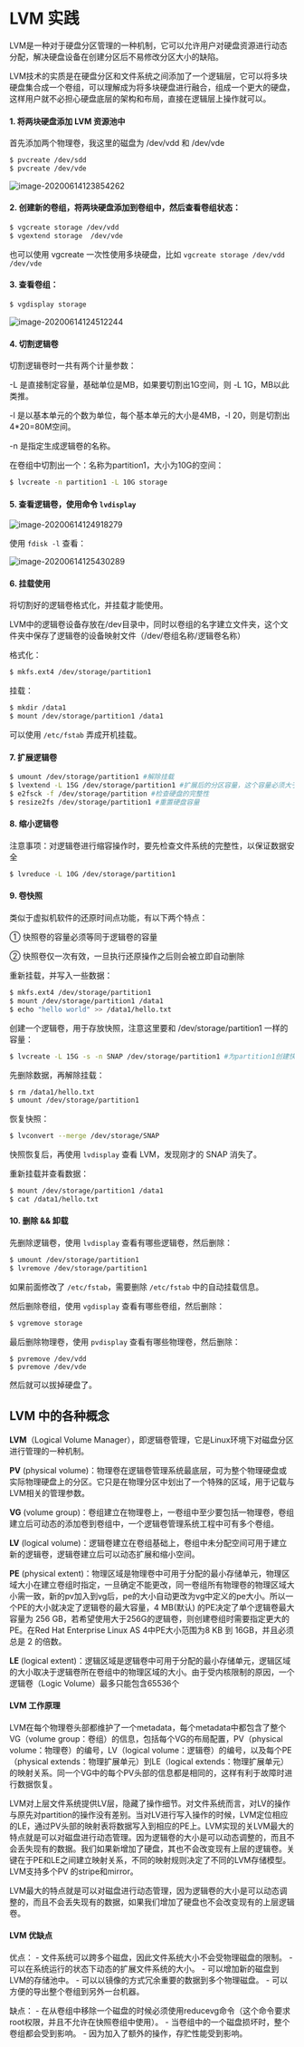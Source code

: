 # LVM 实践

LVM是一种对于硬盘分区管理的一种机制，它可以允许用户对硬盘资源进行动态分配，解决硬盘设备在创建分区后不易修改分区大小的缺陷。

LVM技术的实质是在硬盘分区和文件系统之间添加了一个逻辑层，它可以将多块硬盘集合成一个卷组，可以理解成为将多块硬盘进行融合，组成一个更大的硬盘，这样用户就不必担心硬盘底层的架构和布局，直接在逻辑层上操作就可以。



#### 1. 将两块硬盘添加 LVM 资源池中

首先添加两个物理卷，我这里的磁盘为 /dev/vdd 和 /dev/vde

```bash
$ pvcreate /dev/sdd
$ pvcreate /dev/vde
```

![image-20200614123854262](../resource/image-20200614123854262.png)



#### 2. 创建新的卷组，将两块硬盘添加到卷组中，然后查看卷组状态：

```bash
$ vgcreate storage /dev/vdd
$ vgextend storage  /dev/vde
```

也可以使用 vgcreate 一次性使用多块硬盘，比如 `vgcreate storage /dev/vdd /dev/vde`



#### 3. 查看卷组：

```bash
$ vgdisplay storage
```

![image-20200614124512244](../resource/image-20200614124512244.png)



#### 4. 切割逻辑卷

切割逻辑卷时一共有两个计量参数：

-L 是直接制定容量，基础单位是MB，如果要切割出1G空间，则 -L 1G，MB以此类推。

-l 是以基本单元的个数为单位，每个基本单元的大小是4MB，-l 20，则是切割出4*20=80M空间。

-n 是指定生成逻辑卷的名称。

在卷组中切割出一个：名称为partition1，大小为10G的空间：

```bash
$ lvcreate -n partition1 -L 10G storage
```



#### 5. 查看逻辑卷，使用命令 `lvdisplay`

![image-20200614124918279](../resource/image-20200614124918279.png)

使用 `fdisk -l` 查看：

![image-20200614125430289](../resource/image-20200614125430289.png)



#### 6. 挂载使用

将切割好的逻辑卷格式化，并挂载才能使用。

LVM中的逻辑卷设备存放在/dev目录中，同时以卷组的名字建立文件夹，这个文件夹中保存了逻辑卷的设备映射文件（/dev/卷组名称/逻辑卷名称）

格式化：

```bash
$ mkfs.ext4 /dev/storage/partition1
```

挂载：

```bash
$ mkdir /data1
$ mount /dev/storage/partition1 /data1
```

可以使用 `/etc/fstab` 弄成开机挂载。



#### 7. 扩展逻辑卷

```bash
$ umount /dev/storage/partition1 #解除挂载
$ lvextend -L 15G /dev/storage/partition1 #扩展后的分区容量，这个容量必须大于原容量
$ e2fsck -f /dev/storage/partition #检查硬盘的完整性
$ resize2fs /dev/storage/partition1 #重置硬盘容量
```



#### 8. 缩小逻辑卷

注意事项：对逻辑卷进行缩容操作时，要先检查文件系统的完整性，以保证数据安全

```bash
$ lvreduce -L 10G /dev/storage/partition1
```



#### 9. 卷快照

类似于虚拟机软件的还原时间点功能，有以下两个特点：

① 快照卷的容量必须等同于逻辑卷的容量

② 快照卷仅一次有效，一旦执行还原操作之后则会被立即自动删除

重新挂载，并写入一些数据：

```bash
$ mkfs.ext4 /dev/storage/partition1
$ mount /dev/storage/partition1 /data1
$ echo "hello world" >> /data1/hello.txt
```

创建一个逻辑卷，用于存放快照，注意这里要和 /dev/storage/partition1 一样的容量：

```bash
$ lvcreate -L 15G -s -n SNAP /dev/storage/partition1 #为partition1创建快照卷SNAP -s参数是指生成的快照卷
```

先删除数据，再解除挂载：

```bash
$ rm /data1/hello.txt
$ umount /dev/storage/partition1
```

恢复快照：

```bash
$ lvconvert --merge /dev/storage/SNAP
```

快照恢复后，再使用 `lvdisplay` 查看 LVM，发现刚才的 SNAP 消失了。

重新挂载并查看数据：

```bash
$ mount /dev/storage/partition1 /data1
$ cat /data1/hello.txt
```



#### 10. 删除 && 卸载

先删除逻辑卷，使用 `lvdisplay` 查看有哪些逻辑卷，然后删除：

```bash
$ umount /dev/storage/partition1
$ lvremove /dev/storage/partition1
```

如果前面修改了 `/etc/fstab`，需要删除 `/etc/fstab` 中的自动挂载信息。

然后删除卷组，使用 `vgdisplay` 查看有哪些卷组，然后删除：

```bash
$ vgremove storage
```

最后删除物理卷，使用 `pvdisplay` 查看有哪些物理卷，然后删除：

```
$ pvremove /dev/vdd
$ pvremove /dev/vde
```

然后就可以拔掉硬盘了。





## LVM 中的各种概念

**LVM**（Logical Volume Manager），即逻辑卷管理，它是Linux环境下对磁盘分区进行管理的一种机制。

**PV** (physical volume)：物理卷在逻辑卷管理系统最底层，可为整个物理硬盘或实际物理硬盘上的分区。它只是在物理分区中划出了一个特殊的区域，用于记载与LVM相关的管理参数。

**VG** (volume group)：卷组建立在物理卷上，一卷组中至少要包括一物理卷，卷组建立后可动态的添加卷到卷组中，一个逻辑卷管理系统工程中可有多个卷组。

**LV** (logical volume)：逻辑卷建立在卷组基础上，卷组中未分配空间可用于建立新的逻辑卷，逻辑卷建立后可以动态扩展和缩小空间。

**PE** (physical extent)：物理区域是物理卷中可用于分配的最小存储单元，物理区域大小在建立卷组时指定，一旦确定不能更改，同一卷组所有物理卷的物理区域大小需一致，新的pv加入到vg后，pe的大小自动更改为vg中定义的pe大小。所以一个PE的大小就决定了逻辑卷的最大容量，4 MB(默认) 的PE决定了单个逻辑卷最大容量为 256 GB，若希望使用大于256G的逻辑卷，则创建卷组时需要指定更大的PE。在Red Hat Enterprise Linux AS 4中PE大小范围为8 KB 到 16GB，并且必须总是 2 的倍数。

**LE** (logical extent)：逻辑区域是逻辑卷中可用于分配的最小存储单元，逻辑区域的大小取决于逻辑卷所在卷组中的物理区域的大小。由于受内核限制的原因，一个逻辑卷（Logic Volume）最多只能包含65536个



#### LVM 工作原理

LVM在每个物理卷头部都维护了一个metadata，每个metadata中都包含了整个VG（volume group：卷组）的信息，包括每个VG的布局配置，PV（physical volume：物理卷）的编号，LV（logical volume：逻辑卷）的编号，以及每个PE（physical extends：物理扩展单元）到LE（logical extends：物理扩展单元）的映射关系。同一个VG中的每个PV头部的信息都是相同的，这样有利于故障时进行数据恢复。

LVM对上层文件系统提供LV层，隐藏了操作细节。对文件系统而言，对LV的操作与原先对partition的操作没有差别。当对LV进行写入操作的时候，LVM定位相应的LE，通过PV头部的映射表将数据写入到相应的PE上。LVM实现的关LVM最大的特点就是可以对磁盘进行动态管理。因为逻辑卷的大小是可以动态调整的，而且不会丢失现有的数据。我们如果新增加了硬盘，其也不会改变现有上层的逻辑卷。关键在于PE和LE之间建立映射关系，不同的映射规则决定了不同的LVM存储模型。LVM支持多个PV 的stripe和mirror。

LVM最大的特点就是可以对磁盘进行动态管理，因为逻辑卷的大小是可以动态调整的，而且不会丢失现有的数据，如果我们增加了硬盘也不会改变现有的上层逻辑卷。



#### LVM 优缺点

优点：
\- 文件系统可以跨多个磁盘，因此文件系统大小不会受物理磁盘的限制。
\- 可以在系统运行的状态下动态的扩展文件系统的大小。
\- 可以增加新的磁盘到LVM的存储池中。
\- 可以以镜像的方式冗余重要的数据到多个物理磁盘。
\- 可以方便的导出整个卷组到另外一台机器。

缺点：
\- 在从卷组中移除一个磁盘的时候必须使用reducevg命令（这个命令要求root权限，并且不允许在快照卷组中使用）。
\- 当卷组中的一个磁盘损坏时，整个卷组都会受到影响。
\- 因为加入了额外的操作，存贮性能受到影响。







